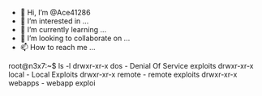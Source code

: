 - 👋 Hi, I’m @Ace41286
- 👀 I’m interested in ...
- 🌱 I’m currently learning ...
- 💞️ I’m looking to collaborate on ...
- 📫 How to reach me ...

<!---
Ace41286/Ace41286 is a ✨ special ✨ repository because its `README.md` (this file) appears on your GitHub profile.
You can click the Preview link to take a look at your changes.
--->root@n3x7:~$ ls -l drwxr-xr-x  dos     - Denial Of Service exploits drwxr-xr-x  local   - Local Exploits drwxr-xr-x  remote  - remote exploits drwxr-xr-x  webapps - webapp exploi
